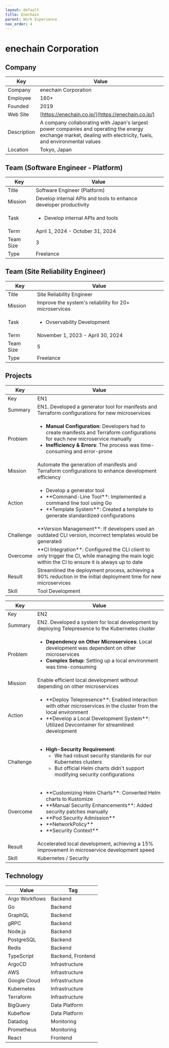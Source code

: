 ```yaml
---
layout: default
title: Enechain
parent: Work Experience
nav_order: 4
---
```


# enechain Corporation

## Company

| Key         | Value                                                                                                                                                     |
| ----------- | --------------------------------------------------------------------------------------------------------------------------------------------------------- |
| Company     | enechain Corporation                                                                                                                                      |
| Employee    | 160+                                                                                                                                                      |
| Founded     | 2019                                                                                                                                                      |
| Web Site    | [https://enechain.co.jp/](https://enechain.co.jp/)                                                                                                    |
| Description | A company collaborating with Japan's largest power companies and operating the energy exchange market, dealing with electricity, fuels, and environmental values |
| Location    | Tokyo, Japan                                                                                                                                              |

## Team (Software Engineer - Platform)

<table>
  <thead>
    <tr>
      <th>Key</th>
      <th>Value</th>
    </tr>
  </thead>
  <tbody>
    <tr>
      <td>Title</td>
      <td>Software Engineer (Platform)</td>
    </tr>
    <tr>
      <td>Mission</td>
      <td>Develop internal APIs and tools to enhance developer productivity</td>
    </tr>
    <tr>
      <td>Task</td>
      <td><ul><li>Develop internal APIs and tools</li></ul></td>
    </tr>
    <tr>
      <td>Term</td>
      <td>April 1, 2024 - October 31, 2024</td>
    </tr>
    <tr>
      <td>Team Size</td>
      <td>3</td>
    </tr>
    <tr>
      <td>Type</td>
      <td>Freelance</td>
    </tr>
  </tbody>
</table>

## Team (Site Reliability Engineer)

<table>
  <thead>
    <tr>
      <th>Key</th>
      <th>Value</th>
    </tr>
  </thead>
  <tbody>
    <tr>
      <td>Title</td>
      <td>Site Reliability Engineer</td>
    </tr>
    <tr>
      <td>Mission</td>
      <td>Improve the system's reliability for 20+ microservices</td>
    </tr>
    <tr>
      <td>Task</td>
      <td><ul><li>Ovservability Development</li></ul></td>
    </tr>
    <tr>
      <td>Term</td>
      <td>November 1, 2023 - April 30, 2024</td>
    </tr>
    <tr>
      <td>Team Size</td>
      <td>5</td>
    </tr>
    <tr>
      <td>Type</td>
      <td>Freelance</td>
    </tr>
  </tbody>
</table>

## Projects

<table>
  <thead>
    <tr>
      <th>Key</th>
      <th>Value</th>
    </tr>
  </thead>
  <tbody>
    <tr>
      <td>Key</td>
      <td>EN1</td>
    </tr>
    <tr>
      <td>Summary</td>
      <td>EN1. Developed a generator tool for manifests and Terraform configurations for new microservices</td>
    </tr>
    <tr>
      <td>Problem</td>
      <td><ul><li><strong>Manual Configuration</strong>: Developers had to create manifests and Terraform configurations for each new microservice manually</li><li><strong>Inefficiency & Errors</strong>: The process was time-consuming and error-prone</li></ul></td>
    </tr>
    <tr>
      <td>Mission</td>
      <td>Automate the generation of manifests and Terraform configurations to enhance development efficiency</td>
    </tr>
    <tr>
      <td>Action</td>
      <td><ul><li>Develop a generator tool</li><li>**Command-Line Tool**: Implemented a command line tool using Go</li><li>**Template System**: Created a template to generate standardized configurations</li></ul></td>
    </tr>
    <tr>
      <td>Challenge</td>
      <td>**Version Management**: If developers used an outdated CLI version, incorrect templates would be generated</td>
    </tr>
    <tr>
      <td>Overcome</td>
      <td>**CI Integration**: Configured the CLI client to only trigger the CI, while managing the main logic within the CI to ensure it is always up to date</td>
    </tr>
    <tr>
      <td>Result</td>
      <td>Streamlined the deployment process, achieving a 90% reduction in the initial deployment time for new microservices</td>
    </tr>
    <tr>
      <td>Skill</td>
      <td>Tool Development</td>
    </tr>
  </tbody>
</table>

<table>
  <thead>
    <tr>
      <th>Key</th>
      <th>Value</th>
    </tr>
  </thead>
  <tbody>
    <tr>
      <td>Key</td>
      <td>EN2</td>
    </tr>
    <tr>
      <td>Summary</td>
      <td>EN2. Developed a system for local development by deploying Telepresence to the Kubernetes cluster</td>
    </tr>
    <tr>
      <td>Problem</td>
      <td><ul><li><strong>Dependency on Other Microservices</strong>: Local development was dependent on other microservices</li><li><strong>Complex Setup</strong>: Setting up a local environment was time-consuming</li></ul></td>
    </tr>
    <tr>
      <td>Mission</td>
      <td>Enable efficient local development without depending on other microservices</td>
    </tr>
    <tr>
      <td>Action</td>
      <td><ul><li>**Deploy Telepresence**: Enabled interaction with other microservices in the cluster from the local environment</li><li>**Develop a Local Development System**: Utilized Devcontainer for streamlined development</li></ul></td>
    </tr>
    <tr>
      <td>Challenge</td>
      <td><ul><li><strong>High-Security Requirement</strong>:<ul><li>We had robust security standards for our Kubernetes clusters</li><li>But official Helm charts didn't support modifying security configurations</li></ul></li></ul></td>
    </tr>
    <tr>
      <td>Overcome</td>
      <td><ul><li>**Customizing Helm Charts**: Converted Helm charts to Kustomize</li><li>**Manual Security Enhancements**: Added security patches manually</li><li>**Pod Security Admission**</li><li>**NetworkPolicy**</li><li>**Security Context**</li></ul></td>
    </tr>
    <tr>
      <td>Result</td>
      <td>Accelerated local development, achieving a 15% improvement in microservice development speed</td>
    </tr>
    <tr>
      <td>Skill</td>
      <td>Kubernetes / Security</td>
    </tr>
  </tbody>
</table>

## Technology

| Value           | Tag               |
| --------------- | ----------------- |
| Argo Workflows  | Backend           |
| Go              | Backend           |
| GraphQL         | Backend           |
| gRPC            | Backend           |
| Node.js         | Backend           |
| PostgreSQL      | Backend           |
| Redis           | Backend           |
| TypeScript      | Backend, Frontend |
| ArgoCD          | Infrastructure    |
| AWS             | Infrastructure    |
| Google Cloud    | Infrastructure    |
| Kubernetes      | Infrastructure    |
| Terraform       | Infrastructure    |
| BigQuery        | Data Platform     |
| Kubeflow        | Data Platform     |
| Datadog         | Monitoring        |
| Prometheus      | Monitoring        |
| React           | Frontend          |
